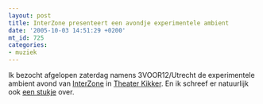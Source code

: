 ```yaml
---
layout: post
title: InterZone presenteert een avondje experimentele ambient
date: '2005-10-03 14:51:29 +0200'
mt_id: 725
categories:
- muziek
---
```

Ik bezocht afgelopen zaterdag namens 3VOOR12/Utrecht de experimentele ambient avond van <a href="http://radiantslab.com/interzone/">InterZone</a> in <a href="http://www.theaterkikker.nl/">Theater Kikker</a>. En ik schreef er natuurlijk ook <a href="http://3voor12lokaal.vpro.nl/magazines/news/index.jsp?portals=6337&magazines=6338&news=193911">een stukje</a> over.
